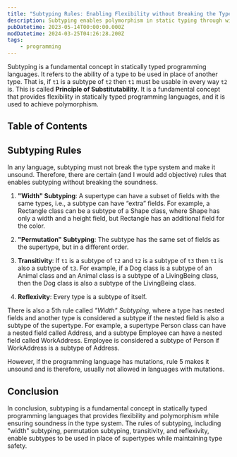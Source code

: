 ```yaml
---
title: "Subtyping Rules: Enabling Flexibility without Breaking the Type System"
description: Subtyping enables polymorphism in static typing through width, permutation, transitivity, and reflexivity rules while preserving type soundness.
pubDatetime: 2023-05-14T00:00:00.000Z
modDatetime: 2024-03-25T04:26:28.200Z
tags:
    - programming
---
```


Subtyping is a fundamental concept in statically typed programming languages. It refers to the ability of a type to be used in place of another type. That is, if `t1` is a subtype of `t2` then `t1` must be usable in every way `t2` is. This is called **Principle of Substitutability**. It is a fundamental concept that provides flexibility in statically typed programming languages, and it is used to achieve polymorphism.

## Table of Contents

## Subtyping Rules

In any language, subtyping must not break the type system and make it unsound. Therefore, there are certain (and I would add objective) rules that enables subtyping without breaking the soundness.

1. **"Width" Subtyping**: A supertype can have a subset of fields with the same types, i.e., a subtype can have “extra” fields. For example, a Rectangle class can be a subtype of a Shape class, where Shape has only a width and a height field, but Rectangle has an additional field for the color.

2. **"Permutation" Subtyping**: The subtype has the same set of fields as the supertype, but in a different order.

3. **Transitivity**: If `t1` is a subtype of `t2` and `t2` is a subtype of `t3` then `t1` is also a subtype of `t3`. For example, if a Dog class is a subtype of an Animal class and an Animal class is a subtype of a LivingBeing class, then the Dog class is also a subtype of the LivingBeing class.

4. **Reflexivity**: Every type is a subtype of itself.

There is also a 5th rule called _"Width" Subtyping,_ where a type has nested fields and another type is considered a subtype if the nested field is also a subtype of the supertype. For example, a supertype Person class can have a nested field called Address, and a subtype Employee can have a nested field called WorkAddress. Employee is considered a subtype of Person if WorkAddress is a subtype of Address.

However, if the programming language has mutations, rule 5 makes it unsound and is therefore, usually not allowed in languages with mutations.

## Conclusion

In conclusion, subtyping is a fundamental concept in statically typed programming languages that provides flexibility and polymorphism while ensuring soundness in the type system. The rules of subtyping, including "width" subtyping, permutation subtyping, transitivity, and reflexivity, enable subtypes to be used in place of supertypes while maintaining type safety.
